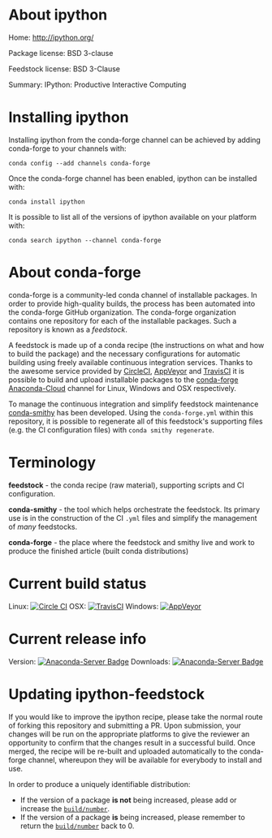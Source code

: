 About ipython
=============

Home: http://ipython.org/

Package license: BSD 3-clause

Feedstock license: BSD 3-Clause

Summary: IPython: Productive Interactive Computing



Installing ipython
==================

Installing ipython from the conda-forge channel can be achieved by adding conda-forge to your channels with:

```
conda config --add channels conda-forge
```

Once the conda-forge channel has been enabled, ipython can be installed with:

```
conda install ipython
```

It is possible to list all of the versions of ipython available on your platform with:

```
conda search ipython --channel conda-forge
```


About conda-forge
=================

conda-forge is a community-led conda channel of installable packages.
In order to provide high-quality builds, the process has been automated into the
conda-forge GitHub organization. The conda-forge organization contains one repository 
for each of the installable packages. Such a repository is known as a *feedstock*.

A feedstock is made up of a conda recipe (the instructions on what and how to build
the package) and the necessary configurations for automatic building using freely
available continuous integration services. Thanks to the awesome service provided by
[CircleCI](https://circleci.com/), [AppVeyor](http://www.appveyor.com/)
and [TravisCI](https://travis-ci.org/) it is possible to build and upload installable
packages to the [conda-forge](https://anaconda.org/conda-forge)
[Anaconda-Cloud](http://docs.anaconda.org/) channel for Linux, Windows and OSX respectively.

To manage the continuous integration and simplify feedstock maintenance
[conda-smithy](http://github.com/conda-forge/conda-smithy) has been developed.
Using the ``conda-forge.yml`` within this repository, it is possible to regenerate all of
this feedstock's supporting files (e.g. the CI configuration files) with ``conda smithy regenerate``.


Terminology
===========

**feedstock** - the conda recipe (raw material), supporting scripts and CI configuration.

**conda-smithy** - the tool which helps orchestrate the feedstock.
                   Its primary use is in the construction of the CI ``.yml`` files
                   and simplify the management of *many* feedstocks.

**conda-forge** - the place where the feedstock and smithy live and work to
                  produce the finished article (built conda distributions)

Current build status
====================

Linux: [![Circle CI](https://circleci.com/gh/conda-forge/ipython-feedstock.svg?style=svg)](https://circleci.com/gh/conda-forge/ipython-feedstock)
OSX: [![TravisCI](https://travis-ci.org/conda-forge/ipython-feedstock.svg?branch=master)](https://travis-ci.org/conda-forge/ipython-feedstock) 
Windows: [![AppVeyor](https://ci.appveyor.com/api/projects/status/github/conda-forge/ipython-feedstock?svg=True)](https://ci.appveyor.com/project/conda-forge/ipython-feedstock/branch/master)

Current release info
====================
Version: [![Anaconda-Server Badge](https://anaconda.org/conda-forge/ipython/badges/version.svg)](https://anaconda.org/conda-forge/ipython)
Downloads: [![Anaconda-Server Badge](https://anaconda.org/conda-forge/ipython/badges/downloads.svg)](https://anaconda.org/conda-forge/ipython)


Updating ipython-feedstock
==========================

If you would like to improve the ipython recipe, please take the normal
route of forking this repository and submitting a PR. Upon submission, your changes will
be run on the appropriate platforms to give the reviewer an opportunity to confirm that the
changes result in a successful build. Once merged, the recipe will be re-built and uploaded
automatically to the conda-forge channel, whereupon they will be available for everybody to
install and use.

In order to produce a uniquely identifiable distribution:
 * If the version of a package **is not** being increased, please add or increase
   the [``build/number``](http://conda.pydata.org/docs/building/meta-yaml.html#build-number-and-string). 
 * If the version of a package **is** being increased, please remember to return
   the [``build/number``](http://conda.pydata.org/docs/building/meta-yaml.html#build-number-and-string)
   back to 0.
